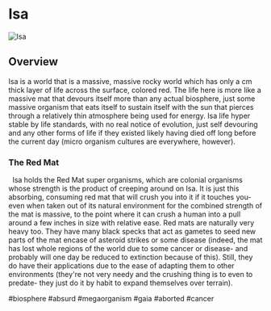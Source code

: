 # Isa

![Isa](/Stellar_Abyss_Setting_Bible/Photo_Directory/Isa.jpg)

## Overview

Isa is a world that is a massive, massive rocky world which has only a cm thick layer of life across the surface, colored red.  The life here is more like a massive mat that devours itself more than any actual biosphere, just some massive organism that eats itself to sustain itself with the sun that pierces through a relatively thin atmosphere being used for energy.  Isa life hyper stable by life standards, with no real notice of evolution, just self devouring and any other forms of life if they existed likely having died off long before the current day (micro organism cultures are everywhere, however).  
 
### The Red Mat
 
Isa holds the Red Mat super organisms, which are colonial organisms whose strength is the product of creeping around on Isa.  It is just this absorbing, consuming red mat that will crush you into it if it touches you- even when taken out of its natural environment for the combined strength of the mat is massive, to the point where it can crush a human into a pull around a few inches in size with relative ease.  Red mats are naturally very heavy too.  They have many black specks that act as gametes to seed new parts of the mat encase of asteroid strikes or some disease (indeed, the mat has lost whole regions of the world due to some cancer or disease- and probably will one day be reduced to extinction because of this).  Still, they do have their applications due to the ease of adapting them to other environments (they're not very needy and the crushing thing is to even to predate- they just do it by habit to expand themselves over terrain).

#biosphere 
#absurd 
#megaorganism 
#gaia 
#aborted 
#cancer 